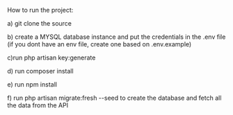 How to run the project:

a) git clone the source

b) create a MYSQL database instance and put the credentials in the .env file 
(if you dont have an env file, create one based on .env.example)

c)run php artisan key:generate 

d) run composer install

e) run npm install

f) run php artisan migrate:fresh --seed to create the database and fetch all the data from the API